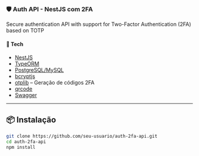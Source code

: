 ### 🛡️ Auth API - NestJS com 2FA

Secure authentication API with support for Two-Factor Authentication (2FA) based on TOTP

#### 🚀 Tech

- [NestJS](https://nestjs.com/)
- [TypeORM](https://typeorm.io/)
- [PostgreSQL/MySQL](https://www.postgresql.org/)
- [bcryptjs](https://github.com/dcodeIO/bcrypt.js)
- [otplib](https://github.com/yeojz/otplib) – Geração de códigos 2FA
- [qrcode](https://www.npmjs.com/package/qrcode)
- [Swagger](https://swagger.io/)

---

## 📦 Instalação

```bash
git clone https://github.com/seu-usuario/auth-2fa-api.git
cd auth-2fa-api
npm install
